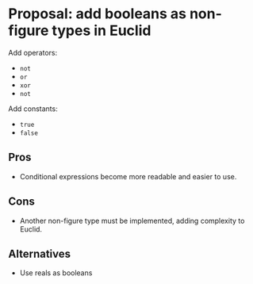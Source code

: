 # Proposal: add booleans as non-figure types in Euclid

Add operators:

* `not`
* `or`
* `xor`
* `not`

Add constants:

* `true`
* `false`

## Pros

* Conditional expressions become more readable and easier to use.

## Cons

* Another non-figure type must be implemented, adding complexity to Euclid.

## Alternatives

* Use reals as booleans
